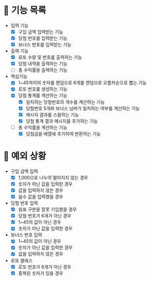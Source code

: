 # 📄 기능 목록

- 입력 기능
  - [x] 구입 금액 입력받는 기능
  - [x] 당첨 번호를 입력받는 기능
  - [x] 보너스 번호를 입력받는 기능
- 출력 기능
  - [x] 로또 수량 및 번호를 출력하는 기능
  - [x] 당첨 내역을 출력하는 기능
  - [ ] 총 수익률을 출력하는 기능
- 핵심기능
  - [x] 1~45까지의 숫자를 랜덤으로 6개를 랜덤으로 오름차순으로 뽑는 기능
  - [x] 로또 번호를 생성하는 기능
  - [x] 당첨 통계를 계산하는 기능
    - [x] 일치하는 당첨번호의 개수를 계산하는 기능
    - [x] 당첨번호 5개와 보너스 넘버가 일치하는 여부를 계산하는 기능
    - [x] 메시지 결과를 스왑하는 기능
    - [x] 당첨 통계 결과 메시지를 추가하는 기능
  - [ ] 총 수익률을 계산하는 기능
    - [x] 당첨금을 배열에 추가하여 반환하는 기능

# 🎯 예외 상황

- 구입 금액 입력
  - [x] 1,000으로 나누어 떨어지지 않는 경우
  - [x] 숫자가 아닌 값을 입력한 경우
  - [x] 값을 입력하지 않은 경우
  - [x] 음수 값을 입력했을 경우
- 당첨 번호 입력
  - [x] 쉼표 구분을 잘못 기입했을 경우
  - [x] 당첨 번호가 6개가 아닌 경우
  - [x] 1~45의 값이 아닌 경우
  - [x] 숫자가 아닌 값을 입력한 경우
- 보너스 번호 입력
  - [x] 1~45의 값이 아닌 경우
  - [x] 숫자가 아닌 값을 입력한 경우
  - [x] 값을 입력하지 않은 경우
- 로또 클래스
  - [x] 로또 번호가 6개가 아닌 경우
  - [x] 중복된 숫자가 있을 경우
